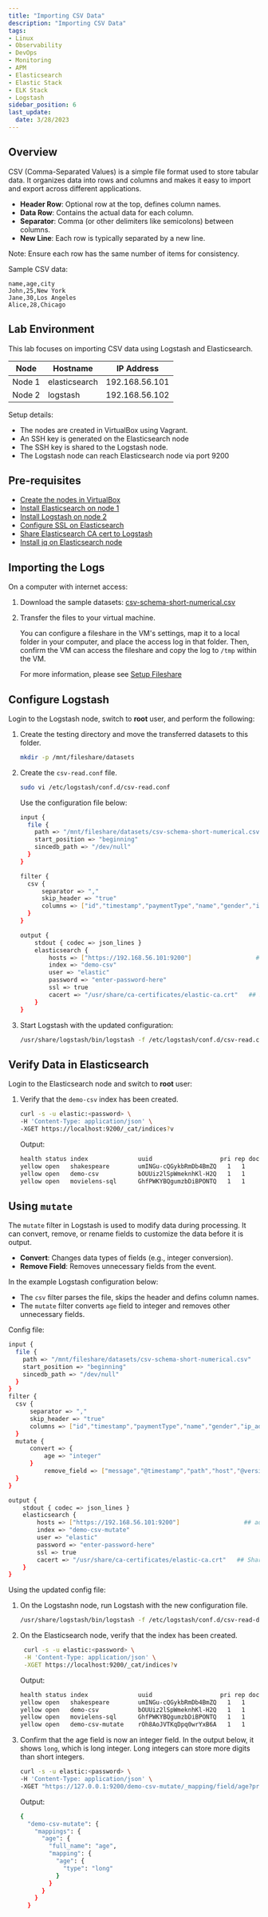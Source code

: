 ```yaml
---
title: "Importing CSV Data"
description: "Importing CSV Data"
tags: 
- Linux
- Observability
- DevOps
- Monitoring 
- APM
- Elasticsearch
- Elastic Stack
- ELK Stack
- Logstash
sidebar_position: 6
last_update:
  date: 3/28/2023
---
```


## Overview

CSV (Comma-Separated Values) is a simple file format used to store tabular data. It organizes data into rows and columns and makes it easy to import and export across different applications.

- **Header Row**: Optional row at the top, defines column names.
- **Data Row**: Contains the actual data for each column.
- **Separator**: Comma (or other delimiters like semicolons) between columns.
- **New Line**: Each row is typically separated by a new line.

Note: Ensure each row has the same number of items for consistency.

Sample CSV data:

```csv
name,age,city
John,25,New York
Jane,30,Los Angeles
Alice,28,Chicago
```


## Lab Environment 

This lab focuses on importing CSV data using Logstash and Elasticsearch.

| Node    | Hostname       | IP Address       | 
|---------|----------------|------------------|
| Node 1  | elasticsearch  |  192.168.56.101  |
| Node 2  | logstash       |  192.168.56.102  |

Setup details:

- The nodes are created in VirtualBox using Vagrant.
- An SSH key is generated on the Elasticsearch node
- The SSH key is shared to the Logstash node.
- The Logstash node can reach Elasticsearch node via port 9200 


## Pre-requisites 

- [Create the nodes in VirtualBox](/docs/018-Observability/020-Elastic-Stack/002-Setting-up/001-Using-Vagrant-and-VirtualBox.md#setup-the-virtual-machines)
- [Install Elasticsearch on node 1](/docs/018-Observability/020-Elastic-Stack/002-Setting-up/001-Using-Vagrant-and-VirtualBox.md#install-elasticsearch-817)
- [Install Logstash on node 2](/docs/018-Observability/020-Elastic-Stack/006-Logstash/001-Installing-Logstash.md)
- [Configure SSL on Elasticsearch](/docs/018-Observability/020-Elastic-Stack/002-Setting-up/003-SSL-Configuration.md)
- [Share Elasticsearch CA cert to Logstash](/docs/018-Observability/020-Elastic-Stack/002-Setting-up/001-Using-Vagrant-and-VirtualBox.md#share-the-certificate-to-other-vms-optional)
- [Install jq on Elasticsearch node](https://www.scaler.com/topics/linux-jq/)

## Importing the Logs 

On a computer with internet access:

1. Download the sample datasets: [csv-schema-short-numerical.csv](@site/assets/elastic-stack/csv-schema-short-numerical.csv)

2. Transfer the files to your virtual machine. 

    You can configure a fileshare in the VM's settings, map it to a local folder in your computer, and place the access log in that folder. Then, confirm the VM can access the fileshare and copy the log to `/tmp` within the VM.

    For more information, please see [Setup Fileshare](/docs/001-Personal-Notes/005-Project-Pre-requisites/011-VirtualBox.md#setup-fileshare)


## Configure Logstash

Login to the Logstash node, switch to **root** user, and perform the following:

1. Create the testing directory and move the transferred datasets to this folder.

    ```bash
    mkdir -p /mnt/fileshare/datasets 
    ```

2. Create the `csv-read.conf` file.

    ```bash
    sudo vi /etc/logstash/conf.d/csv-read.conf 
    ```

    Use the configuration file below:

    ```bash
    input {
      file {
        path => "/mnt/fileshare/datasets/csv-schema-short-numerical.csv"    ## sample csv file
        start_position => "beginning"
        sincedb_path => "/dev/null"
      }
    }

    filter {
      csv {
          separator => ","
          skip_header => "true"
          columns => ["id","timestamp","paymentType","name","gender","ip_address","purpose","country","age"]
      }
    }

    output {
        stdout { codec => json_lines }
        elasticsearch {
            hosts => ["https://192.168.56.101:9200"]                  ## address of elasticsearch node
            index => "demo-csv"
            user => "elastic"
            password => "enter-password-here"
            ssl => true
            cacert => "/usr/share/ca-certificates/elastic-ca.crt"   ## Shared Elasticsearch CA certificate path
        }
    }
    ```

3. Start Logstash with the updated configuration:

    ```bash
    /usr/share/logstash/bin/logstash -f /etc/logstash/conf.d/csv-read.conf
    ```

## Verify Data in Elasticsearch

Login to the Elasticsearch node and switch to **root** user:

1. Verify that the `demo-csv` index has been created.

    ```bash
    curl -s -u elastic:<password> \
    -H 'Content-Type: application/json' \
    -XGET https://localhost:9200/_cat/indices?v
    ```

    Output:

    ```bash
    health status index              uuid                   pri rep docs.count docs.deleted store.size pri.store.size dataset.size
    yellow open   shakespeare        umINGu-cQGykbRmDb4BmZQ   1   1     111396            0       19mb           19mb         19mb
    yellow open   demo-csv           bOUUiz2lSpWmeknhKl-H2Q   1   1          4            0     18.5kb         18.5kb       18.5kb
    yellow open   movielens-sql      GhfPWKYBQgumzbDiBPONTQ   1   1       1682            0    282.8kb        282.8kb      282.8kb
    ```

## Using `mutate` 

The `mutate` filter in Logstash is used to modify data during processing. It can convert, remove, or rename fields to customize the data before it is output.

- **Convert**: Changes data types of fields (e.g., integer conversion).
- **Remove Field**: Removes unnecessary fields from the event.

In the example Logstash configuration below:

- The `csv` filter parses the file, skips the header and defins column names.
- The `mutate` filter converts `age` field to integer and removes other unnecessary fields.

Config file:

```bash
input {
  file {
    path => "/mnt/fileshare/datasets/csv-schema-short-numerical.csv"    ## sample csv file
    start_position => "beginning"
    sincedb_path => "/dev/null"
  }
}
filter {
  csv {
      separator => ","
      skip_header => "true"
      columns => ["id","timestamp","paymentType","name","gender","ip_address","purpose","country","age"]
  }
  mutate {
      convert => {
          age => "integer"
      }
          remove_field => ["message","@timestamp","path","host","@version"]
  }
}

output {
    stdout { codec => json_lines }
    elasticsearch {
        hosts => ["https://192.168.56.101:9200"]                  ## address of elasticsearch node
        index => "demo-csv-mutate"
        user => "elastic"
        password => "enter-password-here"
        ssl => true
        cacert => "/usr/share/ca-certificates/elastic-ca.crt"   ## Shared Elasticsearch CA certificate path
    }
}
```

Using the updated config file:

1. On the Logstashn node, run Logstash with the new configuration file.

    ```bash
    /usr/share/logstash/bin/logstash -f /etc/logstash/conf.d/csv-read-drop.conf 
    ```

2. On the Elasticsearch node, verify that the index has been created.

   ```bash
    curl -s -u elastic:<password> \
    -H 'Content-Type: application/json' \
    -XGET https://localhost:9200/_cat/indices?v
    ```

    Output:

    ```bash
    health status index              uuid                   pri rep docs.count docs.deleted store.size pri.store.size dataset.size
    yellow open   shakespeare        umINGu-cQGykbRmDb4BmZQ   1   1     111396            0       19mb           19mb         19mb
    yellow open   demo-csv           bOUUiz2lSpWmeknhKl-H2Q   1   1          4            0     18.6kb         18.6kb       18.6kb
    yellow open   movielens-sql      GhfPWKYBQgumzbDiBPONTQ   1   1       1682            0    282.8kb        282.8kb      282.8kb
    yellow open   demo-csv-mutate    rOh8AoJVTKqDpq0wrYxB6A   1   1          4            0     24.5kb         24.5kb       24.5kb
    ```

3. Confirm that the age field is now an integer field. In the output below, it shows `long`, which is long integer. Long integers can store more digits than short integers.

    ```bash
    curl -s -u elastic:<password> \
    -H 'Content-Type: application/json' \
    -XGET "https://127.0.0.1:9200/demo-csv-mutate/_mapping/field/age?pretty=true" | jq
    ```

    Output:

    ```bash 
    {
      "demo-csv-mutate": {
        "mappings": {
          "age": {
            "full_name": "age",
            "mapping": {
              "age": {
                "type": "long"
              }
            }
          }
        }
      } 
    ```
